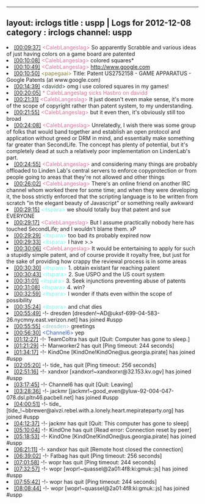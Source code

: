 
---
layout: irclogs
title : uspp | Logs for 2012-12-08
category : irclogs
channel: uspp
---
<li class="logitem"><a href="#00:09:37" name="00:09:37" class="time">[00:09:37]</a> <span class="person" style="color:#cc749c">&lt;CalebLangeslag&gt;</span> So apparently Scrabble and various ideas of just having colors on a game board are patented </li>
<li class="logitem"><a href="#00:10:08" name="00:10:08" class="time">[00:10:08]</a> <span class="person" style="color:#cc749c">&lt;CalebLangeslag&gt;</span> colored squares* </li>
<li class="logitem"><a href="#00:10:49" name="00:10:49" class="time">[00:10:49]</a> <span class="person" style="color:#cc749c">&lt;CalebLangeslag&gt;</span> <a href="http://www.google.com/patents/US2752158" target="_blank">http://www.google.com</a> </li>
<li class="logitem"><a href="#00:10:50" name="00:10:50" class="time">[00:10:50]</a> <span class="person" style="color:#817e41">&lt;papegaai&gt;</span> Title: Patent US2752158 - GAME APPARATUS - Google Patents (at www.google.com) </li>
<li class="logitem"><a href="#00:14:39" name="00:14:39" class="time">[00:14:39]</a> <span class="person" style="color:#2d3f2f">&lt;davidd&gt;</span> omg i use colored squares in my games! </li>
<li class="logitem"><a href="#00:20:05" name="00:20:05" class="time">[00:20:05]</a> <span class="person" style="color:#cc749c">* CalebLangeslag sicks Hasbro on davidd</span> </li>
<li class="logitem"><a href="#00:21:31" name="00:21:31" class="time">[00:21:31]</a> <span class="person" style="color:#cc749c">&lt;CalebLangeslag&gt;</span> It just doesn't even make sense, it's more of the scope of copyright rather than patent system, to my understanding. </li>
<li class="logitem"><a href="#00:21:55" name="00:21:55" class="time">[00:21:55]</a> <span class="person" style="color:#cc749c">&lt;CalebLangeslag&gt;</span> but it even then, it's obviously still too broad </li>
<li class="logitem"><a href="#00:24:08" name="00:24:08" class="time">[00:24:08]</a> <span class="person" style="color:#cc749c">&lt;CalebLangeslag&gt;</span> Unrelatedly, I wish there was some group of folks that would band together and establish an open protocol and application without greed or DRM in mind, and essentially make something far greater than SecondLife. The concept has plenty of potential, but it's completely dead at such a relatively poor implementation on LindenLab's part. </li>
<li class="logitem"><a href="#00:24:55" name="00:24:55" class="time">[00:24:55]</a> <span class="person" style="color:#cc749c">&lt;CalebLangeslag&gt;</span> and considering many things are probably offloaded to Linden Lab's central servers to enforce copyprotection or from people going to areas that they're not allowed and other things </li>
<li class="logitem"><a href="#00:26:02" name="00:26:02" class="time">[00:26:02]</a> <span class="person" style="color:#cc749c">&lt;CalebLangeslag&gt;</span> There's an online friend on another IRC channel whom worked there for some time; and when they were developing it, the boss strictly enforced that the scripting language is to be written from scratch "in the elegant beauty of Javascript" or something really awkward </li>
<li class="logitem"><a href="#00:29:15" name="00:29:15" class="time">[00:29:15]</a> <span class="person" style="color:#7deee6">&lt;itspara&gt;</span> we should totally buy that patent and sue EVERYONE </li>
<li class="logitem"><a href="#00:29:17" name="00:29:17" class="time">[00:29:17]</a> <span class="person" style="color:#cc749c">&lt;CalebLangeslag&gt;</span> But I assume practically nobody here has touched SecondLife; and I wouldn't blame them. xP </li>
<li class="logitem"><a href="#00:29:29" name="00:29:29" class="time">[00:29:29]</a> <span class="person" style="color:#7deee6">&lt;itspara&gt;</span> too bad its probably expired now </li>
<li class="logitem"><a href="#00:29:33" name="00:29:33" class="time">[00:29:33]</a> <span class="person" style="color:#7deee6">&lt;itspara&gt;</span> I have &gt;.&gt; </li>
<li class="logitem"><a href="#00:30:06" name="00:30:06" class="time">[00:30:06]</a> <span class="person" style="color:#cc749c">&lt;CalebLangeslag&gt;</span> It would be entertaining to apply for such a stupidly simple patent, and of course provide it royalty free, but just for the sake of providing how crappy the reviewal process is in some areas </li>
<li class="logitem"><a href="#00:30:30" name="00:30:30" class="time">[00:30:30]</a> <span class="person" style="color:#7deee6">&lt;itspara&gt;</span> 1. obtain existant far reaching patent </li>
<li class="logitem"><a href="#00:30:43" name="00:30:43" class="time">[00:30:43]</a> <span class="person" style="color:#7deee6">&lt;itspara&gt;</span> 2. Sue USPO and the US court system </li>
<li class="logitem"><a href="#00:31:01" name="00:31:01" class="time">[00:31:01]</a> <span class="person" style="color:#7deee6">&lt;itspara&gt;</span> 3. Seek injunctions preventing abuse of patents </li>
<li class="logitem"><a href="#00:31:08" name="00:31:08" class="time">[00:31:08]</a> <span class="person" style="color:#7deee6">&lt;itspara&gt;</span> 4. win? </li>
<li class="logitem"><a href="#00:32:59" name="00:32:59" class="time">[00:32:59]</a> <span class="person" style="color:#7deee6">&lt;itspara&gt;</span> I wonder if thats even within the scope of possibility  </li>
<li class="logitem"><a href="#00:35:24" name="00:35:24" class="time">[00:35:24]</a> <span class="person" style="color:#7deee6">&lt;itspara&gt;</span> and chat dies </li>
<li class="logitem"><a href="#00:55:49" name="00:55:49" class="time">[00:55:49]</a> -!- <span class="join">dresden</span> [dresden!~AD@uksf-699-04-583-26.nycmny.east.verizon.net] has joined #uspp </li>
<li class="logitem"><a href="#00:55:55" name="00:55:55" class="time">[00:55:55]</a> <span class="person" style="color:#90bebd">&lt;dresden&gt;</span> greetings </li>
<li class="logitem"><a href="#00:56:30" name="00:56:30" class="time">[00:56:30]</a> <span class="person" style="color:#3d5ba0">&lt;Channel6&gt;</span> yep </li>
<li class="logitem"><a href="#01:12:27" name="01:12:27" class="time">[01:12:27]</a> -!- <span class="quit">TeamColtra</span> has quit [Quit: Computer has gone to sleep.] </li>
<li class="logitem"><a href="#01:21:29" name="01:21:29" class="time">[01:21:29]</a> -!- <span class="quit">Manworker2</span> has quit [Ping timeout: 244 seconds] </li>
<li class="logitem"><a href="#01:34:17" name="01:34:17" class="time">[01:34:17]</a> -!- <span class="join">KindOne</span> [KindOne!KindOne@us.georgia.pirate] has joined #uspp </li>
<li class="logitem"><a href="#02:05:20" name="02:05:20" class="time">[02:05:20]</a> -!- <span class="quit">tide_</span> has quit [Ping timeout: 256 seconds] </li>
<li class="logitem"><a href="#02:51:16" name="02:51:16" class="time">[02:51:16]</a> -!- <span class="join">xandxor</span> [xandxor!~xandxorxr@32.153.kv.ogv] has joined #uspp </li>
<li class="logitem"><a href="#03:17:45" name="03:17:45" class="time">[03:17:45]</a> -!- <span class="quit">Channel6</span> has quit [Quit: Leaving] </li>
<li class="logitem"><a href="#03:28:36" name="03:28:36" class="time">[03:28:36]</a> -!- <span class="join">jackmr</span> [jackmr!~good_even@yluw-92-004-047-078.dsl.pltn46.pacbell.net] has joined #uspp </li>
<li class="logitem"><a href="#04:00:51" name="04:00:51" class="time">[04:00:51]</a> -!- <span class="join">tide_</span> [tide_!~bbrewer@aivzi.rebel.with.a.lonely.heart.mepirateparty.org] has joined #uspp </li>
<li class="logitem"><a href="#04:12:37" name="04:12:37" class="time">[04:12:37]</a> -!- <span class="quit">jackmr</span> has quit [Quit: This computer has gone to sleep] </li>
<li class="logitem"><a href="#05:10:04" name="05:10:04" class="time">[05:10:04]</a> -!- <span class="quit">KindOne</span> has quit [Read error: Connection reset by peer] </li>
<li class="logitem"><a href="#05:18:53" name="05:18:53" class="time">[05:18:53]</a> -!- <span class="join">KindOne</span> [KindOne!KindOne@us.georgia.pirate] has joined #uspp </li>
<li class="logitem"><a href="#06:21:11" name="06:21:11" class="time">[06:21:11]</a> -!- <span class="quit">xandxor</span> has quit [Remote host closed the connection] </li>
<li class="logitem"><a href="#06:39:02" name="06:39:02" class="time">[06:39:02]</a> -!- <span class="quit">Fatbag</span> has quit [Ping timeout: 256 seconds] </li>
<li class="logitem"><a href="#07:01:58" name="07:01:58" class="time">[07:01:58]</a> -!- <span class="quit">wopr</span> has quit [Ping timeout: 244 seconds] </li>
<li class="logitem"><a href="#07:32:57" name="07:32:57" class="time">[07:32:57]</a> -!- <span class="join">wopr</span> [wopr!~quassel@2a01:4f8:ki:gmuk::js] has joined #uspp </li>
<li class="logitem"><a href="#07:55:42" name="07:55:42" class="time">[07:55:42]</a> -!- <span class="quit">wopr</span> has quit [Ping timeout: 244 seconds] </li>
<li class="logitem"><a href="#08:08:44" name="08:08:44" class="time">[08:08:44]</a> -!- <span class="join">wopr</span> [wopr!~quassel@2a01:4f8:ki:gmuk::js] has joined #uspp </li>


